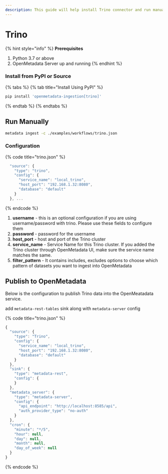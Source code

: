```yaml
---
description: This guide will help install Trino connector and run manually
---
```


# Trino

{% hint style="info" %}
**Prerequisites**

1. Python 3.7 or above
2. OpenMetadata Server up and running
   {% endhint %}

### Install from PyPI or Source

{% tabs %}
{% tab title="Install Using PyPI" %}

```bash
pip install 'openmetadata-ingestion[trino]'
```

{% endtab %}
{% endtabs %}

## Run Manually

```bash
metadata ingest -c ./examples/workflows/trino.json
```

### Configuration

{% code title="trino.json" %}

```javascript
  "source": {
    "type": "trino",
    "config": {
      "service_name": "local_trino",
      "host_port": "192.168.1.32:8080",
      "database": "default"
    }
  }, ...
```

{% endcode %}

1. **username** - this is an optional configuration if you are using username/password with trino. Please use these fields to configure them
2. **password** - password for the username
3. **host_port** - host and port of the Trino cluster
4. **service_name** - Service Name for this Trino cluster. If you added the Trino cluster through OpenMetadata UI, make sure the service name matches the same.
5. **filter_pattern** - It contains includes, excludes options to choose which pattern of datasets you want to ingest into OpenMetadata

## Publish to OpenMetadata

Below is the configuration to publish Trino data into the OpenMeatadata service.

add `metadata-rest-tables` sink along with `metadata-server` config

{% code title="trino.json" %}

```javascript
{
  "source": {
    "type": "Trino",
    "config": {
      "service_name": "local_trino",
      "host_port": "192.168.1.32:8080",
      "database": "default"
    }
  },
  "sink": {
    "type": "metadata-rest",
    "config": {
    }
  },
  "metadata_server": {
    "type": "metadata-server",
    "config": {
      "api_endpoint": "http://localhost:8585/api",
      "auth_provider_type": "no-auth"
    }
  },
  "cron": {
    "minute": "*/5",
    "hour": null,
    "day": null,
    "month": null,
    "day_of_week": null
  }
}
```

{% endcode %}
